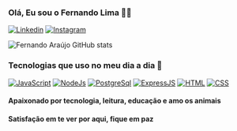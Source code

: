### Olá, Eu sou o Fernando Lima 👋🏼

[![Linkedin](https://img.shields.io/badge/LinkedIn-0077B5?style=for-the-badge&logo=linkedin&logoColor=white
)](https://www.linkedin.com/in/araujo-dev/) [![Instagram](https://img.shields.io/badge/Instagram-E4405F?style=for-the-badge&logo=instagram&logoColor=white
)](https://www.instagram.com/araujodev/)

![Fernando Araújo GitHub stats](https://github-readme-stats.vercel.app/api?username=ndaraujo&show_icons=true&theme=tokyonight)

### Tecnologias que uso no meu dia a dia 🚀

[![JavaScript](https://img.shields.io/badge/JavaScript-F7DF1E?style=for-the-badge&logo=javascript&logoColor=black)]() [![NodeJs](https://img.shields.io/badge/Node.js-43853D?style=for-the-badge&logo=node.js&logoColor=white)]() [![PostgreSql](https://img.shields.io/badge/PostgreSQL-316192?style=for-the-badge&logo=postgresql&logoColor=white)]() [![ExpressJS](https://img.shields.io/badge/Express.js-404D59?style=for-the-badge)]() [![HTML](https://img.shields.io/badge/HTML5-E34F26?style=for-the-badge&logo=html5&logoColor=white)]() [![CSS](https://img.shields.io/badge/CSS3-1572B6?style=for-the-badge&logo=css3&logoColor=white)]()

#### Apaixonado por tecnologia, leitura, educação e amo os animais

#### Satisfação em te ver por aqui, fique em paz 
